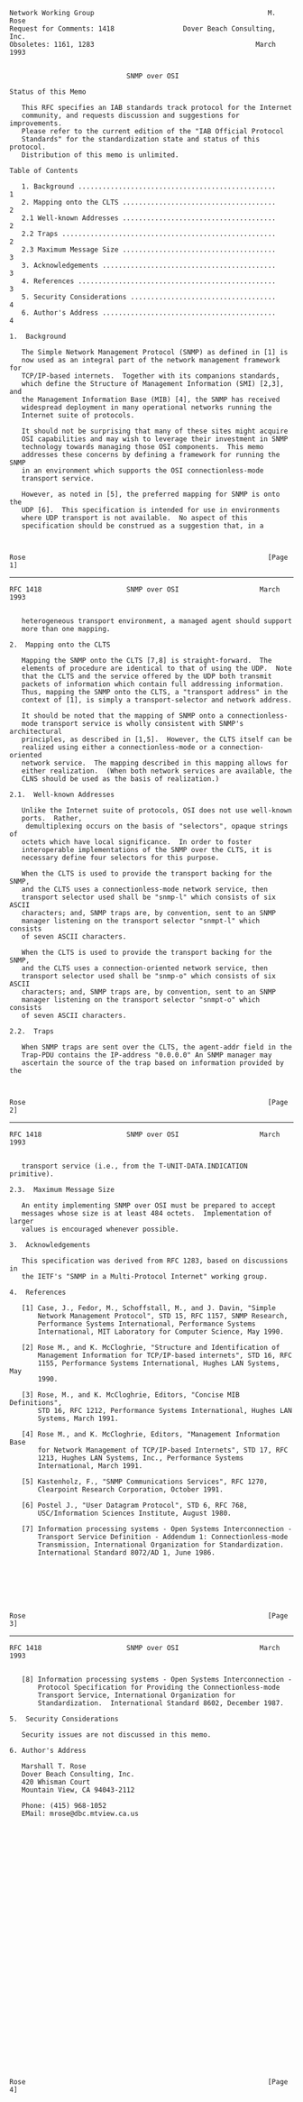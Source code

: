     Network Working Group                                           M. Rose
    Request for Comments: 1418                 Dover Beach Consulting, Inc.
    Obsoletes: 1161, 1283                                        March 1993


                                 SNMP over OSI

    Status of this Memo

       This RFC specifies an IAB standards track protocol for the Internet
       community, and requests discussion and suggestions for improvements.
       Please refer to the current edition of the "IAB Official Protocol
       Standards" for the standardization state and status of this protocol.
       Distribution of this memo is unlimited.

    Table of Contents

       1. Background .................................................    1
       2. Mapping onto the CLTS ......................................    2
       2.1 Well-known Addresses ......................................    2
       2.2 Traps .....................................................    2
       2.3 Maximum Message Size ......................................    3
       3. Acknowledgements ...........................................    3
       4. References .................................................    3
       5. Security Considerations ....................................    4
       6. Author's Address ...........................................    4

    1.  Background

       The Simple Network Management Protocol (SNMP) as defined in [1] is
       now used as an integral part of the network management framework for
       TCP/IP-based internets.  Together with its companions standards,
       which define the Structure of Management Information (SMI) [2,3], and
       the Management Information Base (MIB) [4], the SNMP has received
       widespread deployment in many operational networks running the
       Internet suite of protocols.

       It should not be surprising that many of these sites might acquire
       OSI capabilities and may wish to leverage their investment in SNMP
       technology towards managing those OSI components.  This memo
       addresses these concerns by defining a framework for running the SNMP
       in an environment which supports the OSI connectionless-mode
       transport service.

       However, as noted in [5], the preferred mapping for SNMP is onto the
       UDP [6].  This specification is intended for use in environments
       where UDP transport is not available.  No aspect of this
       specification should be construed as a suggestion that, in a



    Rose                                                            [Page 1]

------------------------------------------------------------------------

``` newpage
RFC 1418                     SNMP over OSI                    March 1993


   heterogeneous transport environment, a managed agent should support
   more than one mapping.

2.  Mapping onto the CLTS

   Mapping the SNMP onto the CLTS [7,8] is straight-forward.  The
   elements of procedure are identical to that of using the UDP.  Note
   that the CLTS and the service offered by the UDP both transmit
   packets of information which contain full addressing information.
   Thus, mapping the SNMP onto the CLTS, a "transport address" in the
   context of [1], is simply a transport-selector and network address.

   It should be noted that the mapping of SNMP onto a connectionless-
   mode transport service is wholly consistent with SNMP's architectural
   principles, as described in [1,5].  However, the CLTS itself can be
   realized using either a connectionless-mode or a connection-oriented
   network service.  The mapping described in this mapping allows for
   either realization.  (When both network services are available, the
   CLNS should be used as the basis of realization.)

2.1.  Well-known Addresses

   Unlike the Internet suite of protocols, OSI does not use well-known
   ports.  Rather,
    demultiplexing occurs on the basis of "selectors", opaque strings of
   octets which have local significance.  In order to foster
   interoperable implementations of the SNMP over the CLTS, it is
   necessary define four selectors for this purpose.

   When the CLTS is used to provide the transport backing for the SNMP,
   and the CLTS uses a connectionless-mode network service, then
   transport selector used shall be "snmp-l" which consists of six ASCII
   characters; and, SNMP traps are, by convention, sent to an SNMP
   manager listening on the transport selector "snmpt-l" which consists
   of seven ASCII characters.

   When the CLTS is used to provide the transport backing for the SNMP,
   and the CLTS uses a connection-oriented network service, then
   transport selector used shall be "snmp-o" which consists of six ASCII
   characters; and, SNMP traps are, by convention, sent to an SNMP
   manager listening on the transport selector "snmpt-o" which consists
   of seven ASCII characters.

2.2.  Traps

   When SNMP traps are sent over the CLTS, the agent-addr field in the
   Trap-PDU contains the IP-address "0.0.0.0" An SNMP manager may
   ascertain the source of the trap based on information provided by the



Rose                                                            [Page 2]
```

------------------------------------------------------------------------

``` newpage
RFC 1418                     SNMP over OSI                    March 1993


   transport service (i.e., from the T-UNIT-DATA.INDICATION primitive).

2.3.  Maximum Message Size

   An entity implementing SNMP over OSI must be prepared to accept
   messages whose size is at least 484 octets.  Implementation of larger
   values is encouraged whenever possible.

3.  Acknowledgements

   This specification was derived from RFC 1283, based on discussions in
   the IETF's "SNMP in a Multi-Protocol Internet" working group.

4.  References

   [1] Case, J., Fedor, M., Schoffstall, M., and J. Davin, "Simple
       Network Management Protocol", STD 15, RFC 1157, SNMP Research,
       Performance Systems International, Performance Systems
       International, MIT Laboratory for Computer Science, May 1990.

   [2] Rose M., and K. McCloghrie, "Structure and Identification of
       Management Information for TCP/IP-based internets", STD 16, RFC
       1155, Performance Systems International, Hughes LAN Systems, May
       1990.

   [3] Rose, M., and K. McCloghrie, Editors, "Concise MIB Definitions",
       STD 16, RFC 1212, Performance Systems International, Hughes LAN
       Systems, March 1991.

   [4] Rose M., and K. McCloghrie, Editors, "Management Information Base
       for Network Management of TCP/IP-based Internets", STD 17, RFC
       1213, Hughes LAN Systems, Inc., Performance Systems
       International, March 1991.

   [5] Kastenholz, F., "SNMP Communications Services", RFC 1270,
       Clearpoint Research Corporation, October 1991.

   [6] Postel J., "User Datagram Protocol", STD 6, RFC 768,
       USC/Information Sciences Institute, August 1980.

   [7] Information processing systems - Open Systems Interconnection -
       Transport Service Definition - Addendum 1: Connectionless-mode
       Transmission, International Organization for Standardization.
       International Standard 8072/AD 1, June 1986.







Rose                                                            [Page 3]
```

------------------------------------------------------------------------

``` newpage
RFC 1418                     SNMP over OSI                    March 1993


   [8] Information processing systems - Open Systems Interconnection -
       Protocol Specification for Providing the Connectionless-mode
       Transport Service, International Organization for
       Standardization.  International Standard 8602, December 1987.

5.  Security Considerations

   Security issues are not discussed in this memo.

6. Author's Address

   Marshall T. Rose
   Dover Beach Consulting, Inc.
   420 Whisman Court
   Mountain View, CA 94043-2112

   Phone: (415) 968-1052
   EMail: mrose@dbc.mtview.ca.us

































Rose                                                            [Page 4]
```

